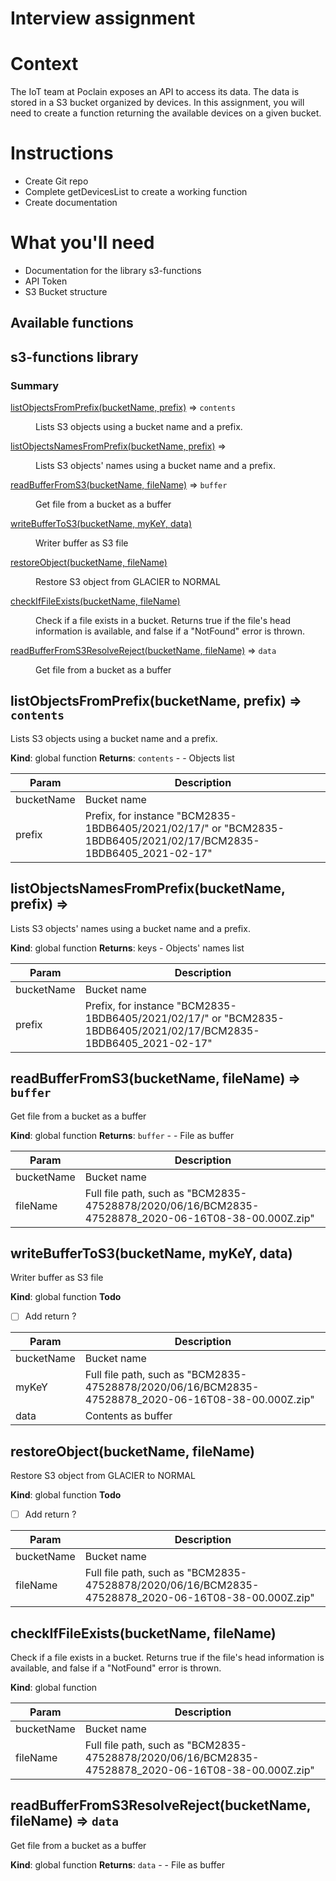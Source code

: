 # Interview assignment

# Context

The IoT team at Poclain exposes an API to access its data. The data is stored in a S3 bucket organized by devices. In this assignment, you will need to create a function returning the available devices on a given bucket.

# Instructions

- Create Git repo
- Complete getDevicesList to create a working function
- Create documentation

# What you'll need

- Documentation for the library s3-functions
- API Token
- S3 Bucket structure

## Available functions

## s3-functions library

### Summary

<dl>
<dt><a href="#listObjectsFromPrefix">listObjectsFromPrefix(bucketName, prefix)</a> ⇒ <code>contents</code></dt>
<dd><p>Lists S3 objects using a bucket name and a prefix.</p>
</dd>
<dt><a href="#listObjectsNamesFromPrefix">listObjectsNamesFromPrefix(bucketName, prefix)</a> ⇒</dt>
<dd><p>Lists S3 objects&#39; names using a bucket name and a prefix.</p>
</dd>
<dt><a href="#readBufferFromS3">readBufferFromS3(bucketName, fileName)</a> ⇒ <code>buffer</code></dt>
<dd><p>Get file from a bucket as a buffer</p>
</dd>
<dt><a href="#writeBufferToS3">writeBufferToS3(bucketName, myKeY, data)</a></dt>
<dd><p>Writer buffer as S3 file</p>
</dd>
<dt><a href="#restoreObject">restoreObject(bucketName, fileName)</a></dt>
<dd><p>Restore S3 object from GLACIER to NORMAL</p>
</dd>
<dt><a href="#checkIfFileExists">checkIfFileExists(bucketName, fileName)</a></dt>
<dd><p>Check if a file exists in a bucket. Returns true if the file&#39;s head information is available, and false if a &quot;NotFound&quot; error is thrown.</p>
</dd>
<dt><a href="#readBufferFromS3ResolveReject">readBufferFromS3ResolveReject(bucketName, fileName)</a> ⇒ <code>data</code></dt>
<dd><p>Get file from a bucket as a buffer</p>
</dd>
</dl>

<a name="listObjectsFromPrefix"></a>

## listObjectsFromPrefix(bucketName, prefix) ⇒ <code>contents</code>
Lists S3 objects using a bucket name and a prefix.

**Kind**: global function
**Returns**: <code>contents</code> - - Objects list

| Param | Description |
| --- | --- |
| bucketName | Bucket name |
| prefix | Prefix, for instance "BCM2835-1BDB6405/2021/02/17/" or "BCM2835-1BDB6405/2021/02/17/BCM2835-1BDB6405_2021-02-17" |

<a name="listObjectsNamesFromPrefix"></a>

## listObjectsNamesFromPrefix(bucketName, prefix) ⇒
Lists S3 objects' names using a bucket name and a prefix.

**Kind**: global function
**Returns**: keys - Objects' names list

| Param | Description |
| --- | --- |
| bucketName | Bucket name |
| prefix | Prefix, for instance "BCM2835-1BDB6405/2021/02/17/" or "BCM2835-1BDB6405/2021/02/17/BCM2835-1BDB6405_2021-02-17" |

<a name="readBufferFromS3"></a>

## readBufferFromS3(bucketName, fileName) ⇒ <code>buffer</code>
Get file from a bucket as a buffer

**Kind**: global function
**Returns**: <code>buffer</code> - - File as buffer

| Param | Description |
| --- | --- |
| bucketName | Bucket name |
| fileName | Full file path, such as "BCM2835-47528878/2020/06/16/BCM2835-47528878_2020-06-16T08-38-00.000Z.zip" |

<a name="writeBufferToS3"></a>

## writeBufferToS3(bucketName, myKeY, data)
Writer buffer as S3 file

**Kind**: global function
**Todo**

- [ ] Add return ?


| Param | Description |
| --- | --- |
| bucketName | Bucket name |
| myKeY | Full file path, such as "BCM2835-47528878/2020/06/16/BCM2835-47528878_2020-06-16T08-38-00.000Z.zip" |
| data | Contents as buffer |

<a name="restoreObject"></a>

## restoreObject(bucketName, fileName)
Restore S3 object from GLACIER to NORMAL

**Kind**: global function
**Todo**

- [ ] Add return ?


| Param | Description |
| --- | --- |
| bucketName | Bucket name |
| fileName | Full file path, such as "BCM2835-47528878/2020/06/16/BCM2835-47528878_2020-06-16T08-38-00.000Z.zip" |

<a name="checkIfFileExists"></a>

## checkIfFileExists(bucketName, fileName)
Check if a file exists in a bucket. Returns true if the file's head information is available, and false if a "NotFound" error is thrown.

**Kind**: global function

| Param | Description |
| --- | --- |
| bucketName | Bucket name |
| fileName | Full file path, such as "BCM2835-47528878/2020/06/16/BCM2835-47528878_2020-06-16T08-38-00.000Z.zip" |

<a name="readBufferFromS3ResolveReject"></a>

## readBufferFromS3ResolveReject(bucketName, fileName) ⇒ <code>data</code>
Get file from a bucket as a buffer

**Kind**: global function
**Returns**: <code>data</code> - - File as buffer
